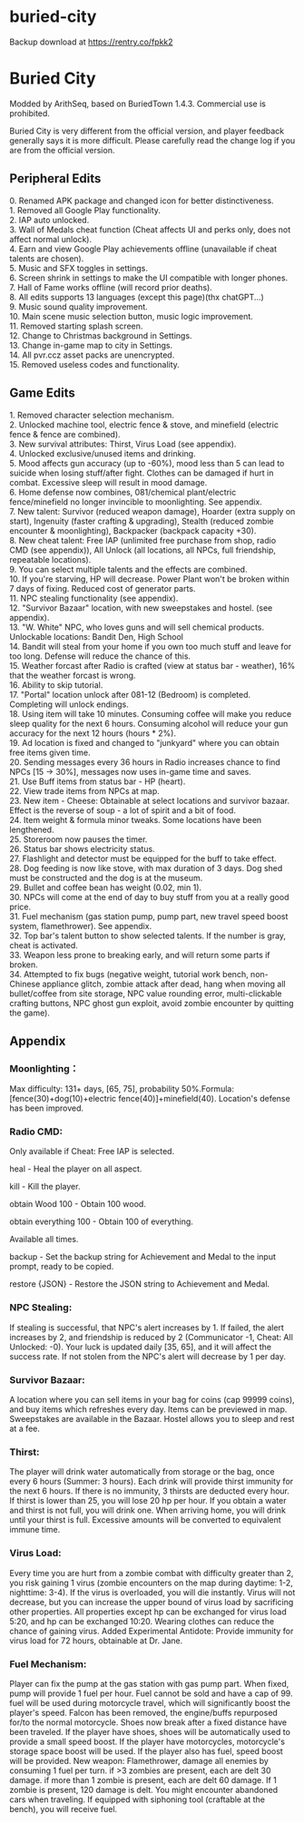 # buried-city

Backup download at https://rentry.co/fpkk2

Buried City
===========

Modded by ArithSeq, based on BuriedTown 1.4.3. Commercial use is prohibited.

Buried City is very different from the official version, and player feedback generally says it is more difficult. Please carefully read the change log if you are from the official version.

Peripheral Edits
----------------

0\. Renamed APK package and changed icon for better distinctiveness.  
1\. Removed all Google Play functionality.  
2\. IAP auto unlocked.  
3\. Wall of Medals cheat function (Cheat affects UI and perks only, does not affect normal unlock).  
4\. Earn and view Google Play achievements offline (unavailable if cheat talents are chosen).  
5\. Music and SFX toggles in settings.  
6\. Screen shrink in settings to make the UI compatible with longer phones.  
7\. Hall of Fame works offline (will record prior deaths).  
8\. All edits supports 13 languages (except this page)(thx chatGPT...)  
9\. Music sound quality improvement.  
10\. Main scene music selection button, music logic improvement.  
11\. Removed starting splash screen.  
12\. Change to Christmas background in Settings.  
13\. Change in-game map to city in Settings.  
14\. All pvr.ccz asset packs are unencrypted.  
15\. Removed useless codes and functionality.  

Game Edits
----------

1\. Removed character selection mechanism.  
2\. Unlocked machine tool, electric fence & stove, and minefield (electric fence & fence are combined).  
3\. New survival attributes: Thirst, Virus Load (see appendix).  
4\. Unlocked exclusive/unused items and drinking.  
5\. Mood affects gun accuracy (up to -60%), mood less than 5 can lead to suicide when losing stuff/after fight. Clothes can be damaged if hurt in combat. Excessive sleep will result in mood damage.  
6\. Home defense now combines, 081/chemical plant/electric fence/minefield no longer invincible to moonlighting. See appendix.  
7\. New talent: Survivor (reduced weapon damage), Hoarder (extra supply on start), Ingenuity (faster crafting & upgrading), Stealth (reduced zombie encounter & moonlighting), Backpacker (backpack capacity +30).  
8\. New cheat talent: Free IAP (unlimited free purchase from shop, radio CMD (see appendix)), All Unlock (all locations, all NPCs, full friendship, repeatable locations).  
9\. You can select multiple talents and the effects are combined.  
10\. If you're starving, HP will decrease. Power Plant won't be broken within 7 days of fixing. Reduced cost of generator parts.  
11\. NPC stealing functionality (see appendix).  
12\. "Survivor Bazaar" location, with new sweepstakes and hostel. (see appendix).  
13\. "W. White" NPC, who loves guns and will sell chemical products. Unlockable locations: Bandit Den, High School  
14\. Bandit will steal from your home if you own too much stuff and leave for too long. Defense will reduce the chance of this.  
15\. Weather forcast after Radio is crafted (view at status bar - weather), 16% that the weather forcast is wrong.  
16\. Ability to skip tutorial.  
17\. "Portal" location unlock after 081-12 (Bedroom) is completed. Completing will unlock endings.  
18\. Using item will take 10 minutes. Consuming coffee will make you reduce sleep quality for the next 6 hours. Consuming alcohol will reduce your gun accuracy for the next 12 hours (hours \* 2%).  
19\. Ad location is fixed and changed to "junkyard" where you can obtain free items given time.  
20\. Sending messages every 36 hours in Radio increases chance to find NPCs \[15 -> 30%\], messages now uses in-game time and saves.  
21\. Use Buff items from status bar - HP (heart).  
22\. View trade items from NPCs at map.  
23\. New item - Cheese: Obtainable at select locations and survivor bazaar. Effect is the reverse of soup - a lot of spirit and a bit of food.  
24\. Item weight & formula minor tweaks. Some locations have been lengthened.  
25\. Storeroom now pauses the timer.  
26\. Status bar shows electricity status.  
27\. Flashlight and detector must be equipped for the buff to take effect.  
28\. Dog feeding is now like stove, with max duration of 3 days. Dog shed must be constructed and the dog is at the museum.  
29\. Bullet and coffee bean has weight (0.02, min 1).  
30\. NPCs will come at the end of day to buy stuff from you at a really good price.  
31\. Fuel mechanism (gas station pump, pump part, new travel speed boost system, flamethrower). See appendix.  
32\. Top bar's talent button to show selected talents. If the number is gray, cheat is activated.  
33\. Weapon less prone to breaking early, and will return some parts if broken.  
34\. Attempted to fix bugs (negative weight, tutorial work bench, non-Chinese appliance glitch, zombie attack after dead, hang when moving all bullet/coffee from site storage, NPC value rounding error, multi-clickable crafting buttons, NPC ghost gun exploit, avoid zombie encounter by quitting the game).  

Appendix
--------

### Moonlighting：

Max difficulty: 131+ days, \[65, 75\], probability 50%.Formula: \[fence(30)+dog(10)+electric fence(40)\]+minefield(40). Location's defense has been improved.

### Radio CMD:

Only available if Cheat: Free IAP is selected.

heal - Heal the player on all aspect.

kill - Kill the player.

obtain Wood 100 - Obtain 100 wood.

obtain everything 100 - Obtain 100 of everything.

Available all times.

backup - Set the backup string for Achievement and Medal to the input prompt, ready to be copied.

restore {JSON} - Restore the JSON string to Achievement and Medal.

### NPC Stealing:

If stealing is successful, that NPC's alert increases by 1. If failed, the alert increases by 2, and friendship is reduced by 2 (Communicator -1, Cheat: All Unlocked: -0). Your luck is updated daily \[35, 65\], and it will affect the success rate. If not stolen from the NPC's alert will decrease by 1 per day.

### Survivor Bazaar:

A location where you can sell items in your bag for coins (cap 99999 coins), and buy items which refreshes every day. Items can be previewed in map. Sweepstakes are available in the Bazaar. Hostel allows you to sleep and rest at a fee.

### Thirst:

The player will drink water automatically from storage or the bag, once every 6 hours (Summer: 3 hours). Each drink will provide thirst immunity for the next 6 hours. If there is no immunity, 3 thirsts are deducted every hour. If thirst is lower than 25, you will lose 20 hp per hour. If you obtain a water and thirst is not full, you will drink one. When arriving home, you will drink until your thirst is full. Excessive amounts will be converted to equivalent immune time.

### Virus Load:

Every time you are hurt from a zombie combat with difficulty greater than 2, you risk gaining 1 virus (zombie encounters on the map during daytime: 1-2, nighttime: 3-4). If the virus is overloaded, you will die instantly. Virus will not decrease, but you can increase the upper bound of virus load by sacrificing other properties. All properties except hp can be exchanged for virus load 5:20, and hp can be exchanged 10:20. Wearing clothes can reduce the chance of gaining virus. Added Experimental Antidote: Provide immunity for virus load for 72 hours, obtainable at Dr. Jane.

### Fuel Mechanism:

Player can fix the pump at the gas station with gas pump part. When fixed, pump will provide 1 fuel per hour. Fuel cannot be sold and have a cap of 99. fuel will be used during motorcycle travel, which will significantly boost the player's speed. Falcon has been removed, the engine/buffs repurposed for/to the normal motorcycle. Shoes now break after a fixed distance have been traveled. If the player have shoes, shoes will be automatically used to provide a small speed boost. If the player have motorcycles, motorcycle's storage space boost will be used. If the player also has fuel, speed boost will be provided. New weapon: Flamethrower, damage all enemies by consuming 1 fuel per turn. if >3 zombies are present, each are delt 30 damage. if more than 1 zombie is present, each are delt 60 damage. If 1 zombie is present, 120 damage is delt. You might encounter abandoned cars when traveling. If equipped with siphoning tool (craftable at the bench), you will receive fuel.
